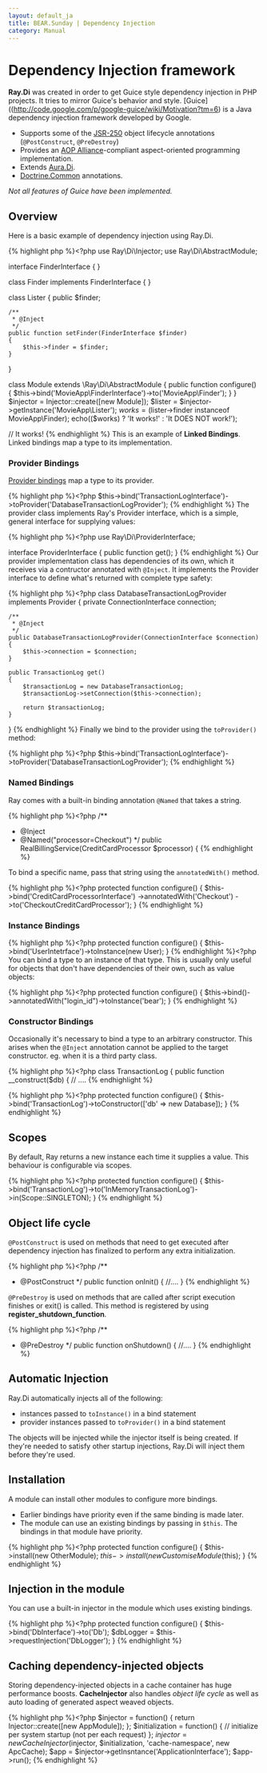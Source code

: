 ```yaml
---
layout: default_ja
title: BEAR.Sunday | Dependency Injection 
category: Manual
---
```



Dependency Injection framework
==============================

**Ray.Di** was created in order to get Guice style dependency injection in PHP projects. It tries to mirror Guice's behavior and style. [Guice]((http://code.google.com/p/google-guice/wiki/Motivation?tm=6) is a Java dependency injection framework developed by Google.

 * Supports some of the [JSR-250](http://en.wikipedia.org/wiki/JSR_250) object lifecycle annotations (`@PostConstruct`, `@PreDestroy`)
 * Provides an [AOP Alliance](http://aopalliance.sourceforge.net/)-compliant aspect-oriented programming implementation.
 * Extends [Aura.Di](http://auraphp.github.com/Aura.Di).
 * [Doctrine.Common](http://www.doctrine-project.org/projects/common) annotations.

_Not all features of Guice have been implemented._


Overview
--------

Here is a basic example of dependency injection using Ray.Di.

{% highlight php %}<?php
use Ray\Di\Injector;
use Ray\Di\AbstractModule;

interface FinderInterface
{
}

class Finder implements FinderInterface
{
}

class Lister
{
    public $finder;

    /**
     * @Inject
     */
    public function setFinder(FinderInterface $finder)
    {
        $this->finder = $finder;
    }
}


class Module extends \Ray\Di\AbstractModule
{
    public function configure()
    {
        $this->bind('MovieApp\FinderInterface')->to('MovieApp\Finder');
    }
}
$injector = Injector::create([new Module]);
$lister = $injector->getInstance('MovieApp\Lister');
$works = ($lister->finder instanceof MovieApp\Finder);
echo(($works) ? 'It works!' : 'It DOES NOT work!');

// It works!
{% endhighlight %}
This is an example of **Linked Bindings**. Linked bindings map a type to its implementation.


### Provider Bindings

[Provider bindings](http://code.google.com/p/rayphp/wiki/ProviderBindings) map a type to its provider.

{% highlight php %}<?php
$this->bind('TransactionLogInterface')->toProvider('DatabaseTransactionLogProvider');
{% endhighlight %}
The provider class implements Ray's Provider interface, which is a simple, general interface for supplying values:

{% highlight php %}<?php
use Ray\Di\ProviderInterface;

interface ProviderInterface
{
    public function get();
}
{% endhighlight %}
Our provider implementation class has dependencies of its own, which it receives via a contructor annotated with `@Inject`.
It implements the Provider interface to define what's returned with complete type safety:

{% highlight php %}<?php
class DatabaseTransactionLogProvider implements Provider
{
    private ConnectionInterface connection;

    /**
     * @Inject
     */
    public DatabaseTransactionLogProvider(ConnectionInterface $connection)
    {
        $this->connection = $connection;
    }

    public TransactionLog get()
    {
        $transactionLog = new DatabaseTransactionLog;
        $transactionLog->setConnection($this->connection);

        return $transactionLog;
    }
}
{% endhighlight %}
Finally we bind to the provider using the `toProvider()` method:

{% highlight php %}<?php
$this->bind('TransactionLogInterface')->toProvider('DatabaseTransactionLogProvider');
{% endhighlight %}

### Named Bindings

Ray comes with a built-in binding annotation `@Named` that takes a string.

{% highlight php %}<?php
/**
 *  @Inject
 *  @Named("processor=Checkout")
 */
public RealBillingService(CreditCardProcessor $processor)
{
{% endhighlight %}

To bind a specific name, pass that string using the `annotatedWith()` method.

{% highlight php %}<?php
protected function configure()
{
    $this->bind('CreditCardProcessorInterface')
        ->annotatedWith('Checkout')
        ->to('CheckoutCreditCardProcessor');
}
{% endhighlight %}

### Instance Bindings

{% highlight php %}<?php
protected function configure()
{
    $this->bind('UserIntetrface')->toInstance(new User);
}
{% endhighlight %}<?php
You can bind a type to an instance of that type. This is usually only useful for objects that don't have dependencies of their own, such as value objects:

{% highlight php %}<?php
protected function configure()
{
    $this->bind()->annotatedWith("login_id")->toInstance('bear');
}
{% endhighlight %}

### Constructor Bindings

Occasionally it's necessary to bind a type to an arbitrary constructor. This arises when the `@Inject` annotation cannot be applied to the target constructor. eg. when it is a third party class.

{% highlight php %}<?php
class TransactionLog
{
    public function __construct($db)
    {
     // ....
{% endhighlight %}

{% highlight php %}<?php
protected function configure()
{
    $this->bind('TransactionLog')->toConstructor(['db' => new Database]);
}
{% endhighlight %}

## Scopes

By default, Ray returns a new instance each time it supplies a value. This behaviour is configurable via scopes.

{% highlight php %}<?php
protected function configure()
{
    $this->bind('TransactionLog')->to('InMemoryTransactionLog')->in(Scope::SINGLETON);
}
{% endhighlight %}

## Object life cycle

`@PostConstruct` is used on methods that need to get executed after dependency injection has finalized to perform any extra initialization.

{% highlight php %}<?php
/**
 * @PostConstruct
 */
public function onInit()
{
    //....
}
{% endhighlight %}

`@PreDestroy` is used on methods that are called after script execution finishes or exit() is called.
This method is registered by using **register_shutdown_function**.

{% highlight php %}<?php
/**
 * @PreDestroy
 */
public function onShutdown()
{
    //....
}
{% endhighlight %}

## Automatic Injection

Ray.Di automatically injects all of the following:

 * instances passed to `toInstance()` in a bind statement
 * provider instances passed to `toProvider()` in a bind statement

The objects will be injected while the injector itself is being created. If they're needed to satisfy other startup injections, Ray.Di will inject them before they're used.


## Installation

A module can install other modules to configure more bindings.

 * Earlier bindings have priority even if the same binding is made later.
 * The module can use an existing bindings by passing in `$this`. The bindings in that module have priority.

{% highlight php %}<?php
protected function configure()
{
    $this->install(new OtherModule);
    $this->install(new CustomiseModule($this);
}
{% endhighlight %}

## Injection in the module

You can use a built-in injector in the module which uses existing bindings.

{% highlight php %}<?php
protected function configure()
{
    $this->bind('DbInterface')->to('Db');
    $dbLogger = $this->requestInjection('DbLogger');
}
{% endhighlight %}

Caching dependency-injected objects
-----------------------------------

Storing dependency-injected objects in a cache container has huge performance boosts.
**CacheInjector** also handles *object life cycle* as well as auto loading of generated aspect weaved objects.

{% highlight php %}<?php
$injector = function()  {
    return Injector::create([new AppModule]);
};
$initialization = function() {
    // initialize per system startup (not per each request)
};
$injector = new CacheInjector($injector, $initialization, 'cache-namespace', new ApcCache);
$app = $injector->getInsntance('ApplicationInterface');
$app->run();
{% endhighlight %}
